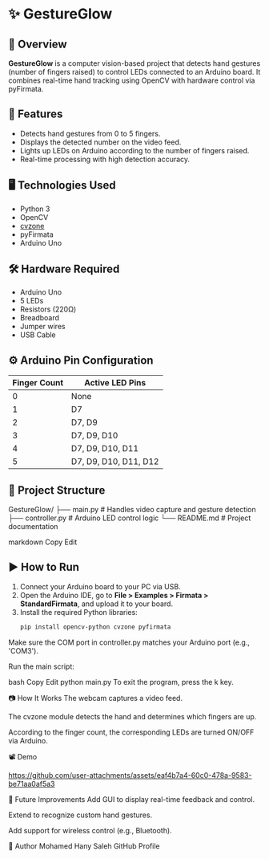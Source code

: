 # ✨ GestureGlow

## 📌 Overview
**GestureGlow** is a computer vision-based project that detects hand gestures (number of fingers raised) to control LEDs connected to an Arduino board. It combines real-time hand tracking using OpenCV with hardware control via pyFirmata.

## 🎯 Features
- Detects hand gestures from 0 to 5 fingers.
- Displays the detected number on the video feed.
- Lights up LEDs on Arduino according to the number of fingers raised.
- Real-time processing with high detection accuracy.

## 🖥️ Technologies Used
- Python 3
- OpenCV
- [cvzone](https://github.com/cvzone/cvzone)
- pyFirmata
- Arduino Uno

## 🛠️ Hardware Required
- Arduino Uno
- 5 LEDs
- Resistors (220Ω)
- Breadboard
- Jumper wires
- USB Cable

## ⚙️ Arduino Pin Configuration
| Finger Count | Active LED Pins |
|--------------|-----------------|
| 0            | None            |
| 1            | D7              |
| 2            | D7, D9          |
| 3            | D7, D9, D10     |
| 4            | D7, D9, D10, D11|
| 5            | D7, D9, D10, D11, D12 |

## 📂 Project Structure
GestureGlow/ ├── main.py # Handles video capture and gesture detection ├── controller.py # Arduino LED control logic └── README.md # Project documentation

markdown
Copy
Edit

## ▶️ How to Run
1. Connect your Arduino board to your PC via USB.
2. Open the Arduino IDE, go to **File > Examples > Firmata > StandardFirmata**, and upload it to your board.
3. Install the required Python libraries:
   ```bash
   pip install opencv-python cvzone pyfirmata
Make sure the COM port in controller.py matches your Arduino port (e.g., 'COM3').

Run the main script:

bash
Copy
Edit
python main.py
To exit the program, press the k key.

📷 How It Works
The webcam captures a video feed.

The cvzone module detects the hand and determines which fingers are up.

According to the finger count, the corresponding LEDs are turned ON/OFF via Arduino.

📽️ Demo

https://github.com/user-attachments/assets/eaf4b7a4-60c0-478a-9583-be71aa0af5a3



🔮 Future Improvements
Add GUI to display real-time feedback and control.

Extend to recognize custom hand gestures.

Add support for wireless control (e.g., Bluetooth).

🧠 Author
Mohamed Hany Saleh
GitHub Profile


